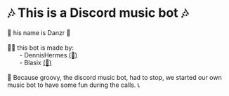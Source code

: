 <h1>🎶 This is a Discord music bot 🎶 </h1>
</h2>💃 his name is Danzr 💃</h2
<br><br><br>
👨‍💻 this bot is made by:<br>
&emsp;&emsp;- DennisHermes <a href="https://www.github.com/DennisHermes" target="_blank">(🔗)</a><br>
&emsp;&emsp;- Blasix <a href="https://www.github.com/Blasix" target="_blank">(🔗)</a><br>
<br>
🚫 Because groovy, the discord music bot, had to stop, we started our own music bot to have some fun during the calls. 📞

